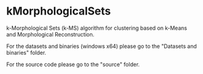# kMorphologicalSets
k-Morphological Sets (k-MS) algorithm for clustering based on k-Means and Morphological Reconstruction.


For the datasets and binaries (windows x64) please go to the "Datasets and binaries" folder.

For the source code please go to the "source" folder.
